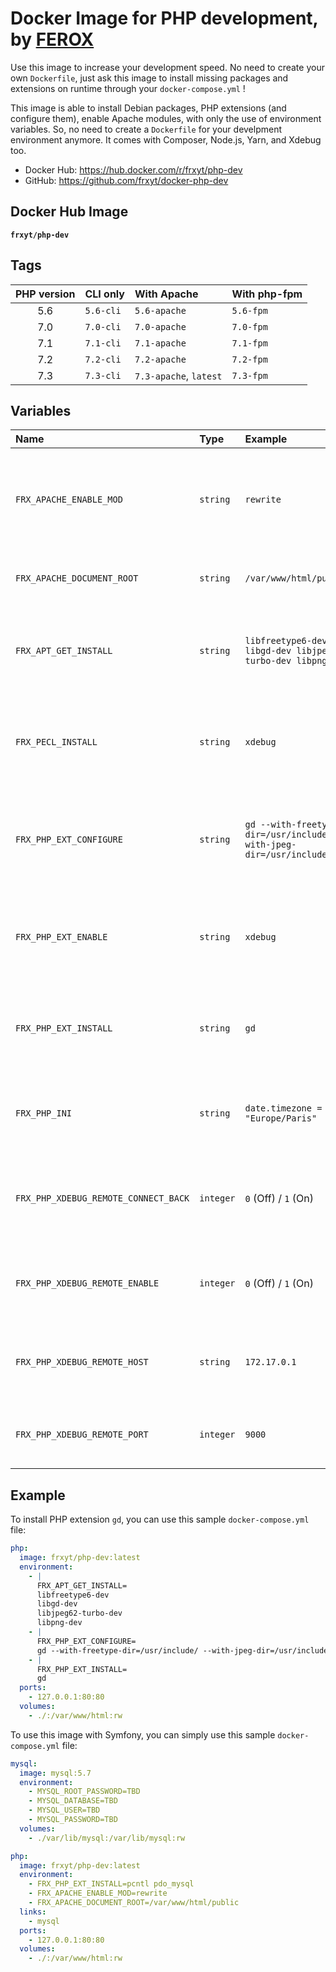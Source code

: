 # Docker Image for PHP development, by [FEROX](https://ferox.yt)

Use this image to increase your development speed. No need to create your own `Dockerfile`,
just ask this image to install missing packages and extensions on runtime through your `docker-compose.yml` !

This image is able to install Debian packages, PHP extensions (and configure them), enable Apache modules, with only the use of environment variables.
So, no need to create a `Dockerfile` for your develpment environment anymore.
It comes with Composer, Node.js, Yarn, and Xdebug too.

* Docker Hub: https://hub.docker.com/r/frxyt/php-dev
* GitHub: https://github.com/frxyt/docker-php-dev

## Docker Hub Image

**`frxyt/php-dev`**

## Tags

| PHP version | CLI only  | With Apache            | With php-fpm |
| :---------: | :-------- | :--------------------- | :----------- |
| 5.6         | `5.6-cli` | `5.6-apache`           | `5.6-fpm`    |
| 7.0         | `7.0-cli` | `7.0-apache`           | `7.0-fpm`    |
| 7.1         | `7.1-cli` | `7.1-apache`           | `7.1-fpm`    |
| 7.2         | `7.2-cli` | `7.2-apache`           | `7.2-fpm`    |
| 7.3         | `7.3-cli` | `7.3-apache`, `latest` | `7.3-fpm`    |

## Variables

| Name                                 | Type      | Example                                                              | Description
| :----------------------------------- | :-------- | :------------------------------------------------------------------- | :----------
| `FRX_APACHE_ENABLE_MOD`              | `string`  | `rewrite`                                                            | Enable Apache module, module names can be separated by spaces or new lines.
| `FRX_APACHE_DOCUMENT_ROOT`           | `string`  | `/var/www/html/public`                                               | Change Apache document root.
| `FRX_APT_GET_INSTALL`                | `string`  | `libfreetype6-dev libgd-dev libjpeg62-turbo-dev libpng-dev`          | Install Debian packages, package names can be separated by spaces or new lines.
| `FRX_PECL_INSTALL`                   | `string`  | `xdebug`                                                             | Install PECL extension, extension names can be separated by spaces or new lines.
| `FRX_PHP_EXT_CONFIGURE`              | `string`  | `gd --with-freetype-dir=/usr/include/ --with-jpeg-dir=/usr/include/` | Configure PHP extension, multiple configurations can be separated by new lines.
| `FRX_PHP_EXT_ENABLE`                 | `string`  | `xdebug`                                                             | Enable PHP extension, extension names can be separated by spaces or new lines.
| `FRX_PHP_EXT_INSTALL`                | `string`  | `gd`                                                                 | Install PHP extension, extension names can be separated by spaces or new lines.
| `FRX_PHP_INI`                        | `string`  | `date.timezone = "Europe/Paris"`                                     | Add settings to `php.ini`, multiple settings can be separated by new lines.
| `FRX_PHP_XDEBUG_REMOTE_CONNECT_BACK` | `integer` | `0` (Off) / `1` (On)                                                 | Enable or disable Xdebug remote connect back functionnality, defauls to 0.
| `FRX_PHP_XDEBUG_REMOTE_ENABLE`       | `integer` | `0` (Off) / `1` (On)                                                 | Enable or disable Xdebug remote functionnality, defauls to 1.
| `FRX_PHP_XDEBUG_REMOTE_HOST`         | `string`  | `172.17.0.1`                                                         | Set remote IP address for Xdebug, defaults to Docker host IP address.
| `FRX_PHP_XDEBUG_REMOTE_PORT`         | `integer` | `9000`                                                               | Set remote port number for Xdebug, defaults to 9000.

## Example

To install PHP extension `gd`, you can use this sample `docker-compose.yml` file:

```yaml
php:
  image: frxyt/php-dev:latest
  environment:
    - |
      FRX_APT_GET_INSTALL=
      libfreetype6-dev
      libgd-dev
      libjpeg62-turbo-dev
      libpng-dev
    - |
      FRX_PHP_EXT_CONFIGURE=
      gd --with-freetype-dir=/usr/include/ --with-jpeg-dir=/usr/include/
    - |
      FRX_PHP_EXT_INSTALL=
      gd
  ports:
    - 127.0.0.1:80:80
  volumes:
    - ./:/var/www/html:rw
```

To use this image with Symfony, you can simply use this sample `docker-compose.yml` file:

```yaml
mysql:
  image: mysql:5.7
  environment:
    - MYSQL_ROOT_PASSWORD=TBD
    - MYSQL_DATABASE=TBD
    - MYSQL_USER=TBD
    - MYSQL_PASSWORD=TBD
  volumes:
    - ./var/lib/mysql:/var/lib/mysql:rw

php:
  image: frxyt/php-dev:latest
  environment:
    - FRX_PHP_EXT_INSTALL=pcntl pdo_mysql
    - FRX_APACHE_ENABLE_MOD=rewrite
    - FRX_APACHE_DOCUMENT_ROOT=/var/www/html/public
  links:
    - mysql
  ports:
    - 127.0.0.1:80:80
  volumes:
    - ./:/var/www/html:rw
```